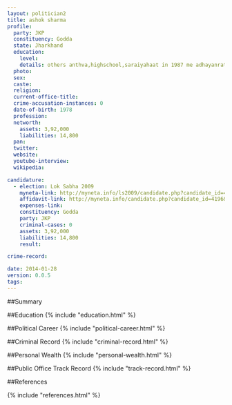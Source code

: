```yaml
---
layout: politician2
title: ashok sharma
profile: 
  party: JKP
  constituency: Godda
  state: Jharkhand
  education: 
    level: 
    details: others anthva,highschool,saraiyahaat in 1987 me adhayanrat tha.n
  photo: 
  sex: 
  caste: 
  religion: 
  current-office-title: 
  crime-accusation-instances: 0
  date-of-birth: 1978
  profession: 
  networth: 
    assets: 3,92,000
    liabilities: 14,800
  pan: 
  twitter: 
  website: 
  youtube-interview: 
  wikipedia: 

candidature: 
  - election: Lok Sabha 2009
    myneta-link: http://myneta.info/ls2009/candidate.php?candidate_id=4196
    affidavit-link: http://myneta.info/candidate.php?candidate_id=4196&scan=original
    expenses-link: 
    constituency: Godda 
    party: JKP
    criminal-cases: 0
    assets: 3,92,000
    liabilities: 14,800
    result:  

crime-record: 

date: 2014-01-28
version: 0.0.5
tags: 
---
```

##Summary


##Education
{% include "education.html" %}


##Political Career
{% include "political-career.html" %}


##Criminal Record
{% include "criminal-record.html" %}


##Personal Wealth
{% include "personal-wealth.html" %}


##Public Office Track Record
{% include "track-record.html" %}


##References


{% include "references.html" %}